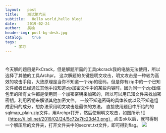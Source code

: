 ```yaml
---
layout:   post
title:    测试第六天
subtitle:   Hello world,hello blog!
date:     2019-02-24
author:   吴柚
header-img: post-bg-desk.jpg
catalog:    true
tags:
    - 学习
---
```

#
今天解的题目是PkCrack，但是解题所需的工具pkcrack我的电脑无法使用，所以选择了其他的工具Archpr。
这次解题的关键是明文攻击，明文攻击是一种较为高效的攻击手段，大致原理是当你不知道一个zip的密码，但是你有zip中的一个已知文件或者已经通过其他手段知道zip加密文件中的某些内容时，因为同一个zip压缩包里的所有文件都是使用同一个加密密钥来加密的，所以可以用已知文件来找加密密钥，利用密钥来解锁其他加密文件。
一般不知道密码的具体长度以及不知道组成密码的成分，想办法采用明文攻击是最快的方法。
直接使用题目中所给的的sqlmap_plain.zip文件，用Archpr打开，然后使用明文攻击，如图所示
![]（https://i.loli.net/2019/02/24/5c72a7fc23d43.png）
点击ok以后，就可得到一个解压后的文件夹，打开文件夹中的secret.txt文件，即可得到flag。
![](https://i.loli.net/2019/02/24/5c72a7fdefa91.png)
